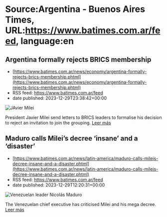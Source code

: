 # Source:Argentina - Buenos Aires Times, URL:https://www.batimes.com.ar/feed, language:en

## Argentina formally rejects BRICS membership
 - [https://www.batimes.com.ar/news/economy/argentina-formally-rejects-brics-membership.phtml](https://www.batimes.com.ar/news/economy/argentina-formally-rejects-brics-membership.phtml)
 - RSS feed: https://www.batimes.com.ar/feed
 - date published: 2023-12-29T23:38:42+00:00

<p><img alt="JAvier Milei" src="https://fotos.perfil.com/2023/11/27/trim/540/304/javier-milei-1707512.jpg" /></p>President Javier Milei send letters to BRICS leaders to formalise his decision to reject an invitation to join the grouping. <a href="https://www.batimes.com.ar/news/economy/argentina-formally-rejects-brics-membership.phtml">Leer más</a>

## Maduro calls Milei’s decree ‘insane’ and a ‘disaster’
 - [https://www.batimes.com.ar/news/latin-america/maduro-calls-mileis-decree-insane-and-a-disaster.phtml](https://www.batimes.com.ar/news/latin-america/maduro-calls-mileis-decree-insane-and-a-disaster.phtml)
 - RSS feed: https://www.batimes.com.ar/feed
 - date published: 2023-12-29T12:20:31+00:00

<p><img alt="Venezuelan leader Nicolás Maduro" src="https://fotos.perfil.com/2023/01/27/trim/540/304/venezuelan-leader-nicolas-maduro-1499300.jpg" /></p>The Venezuelan chief executive has criticised Milei and his mega decree. <a href="https://www.batimes.com.ar/news/latin-america/maduro-calls-mileis-decree-insane-and-a-disaster.phtml">Leer más</a>

